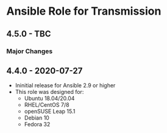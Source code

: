 # Ansible Role for Transmission

## 4.5.0 - TBC

### Major Changes

## 4.4.0 - 2020-07-27

  - Ininitial release for Ansible 2.9 or higher
  - This role was designed for:
      - Ubuntu 18.04/20.04
      - RHEL/CentOS 7/8
      - openSUSE Leap 15.1
      - Debian 10
      - Fedora 32
